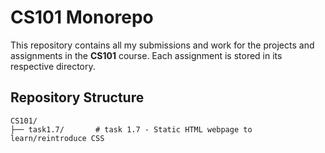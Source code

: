 # CS101 Monorepo

This repository contains all my submissions and work for the projects and assignments in the **CS101** course. Each assignment is stored in its respective directory.

## Repository Structure

```plaintext
CS101/
├── task1.7/       # task 1.7 - Static HTML webpage to learn/reintroduce CSS
